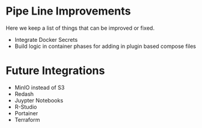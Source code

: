 # Pipe Line Improvements

Here we keep a list of things that can be improved or fixed.

- Integrate Docker Secrets
- Build logic in container phases for adding in plugin based compose files

# Future Integrations
- MinIO instead of S3
- Redash
- Juypter Notebooks
- R-Studio
- Portainer
- Terraform
